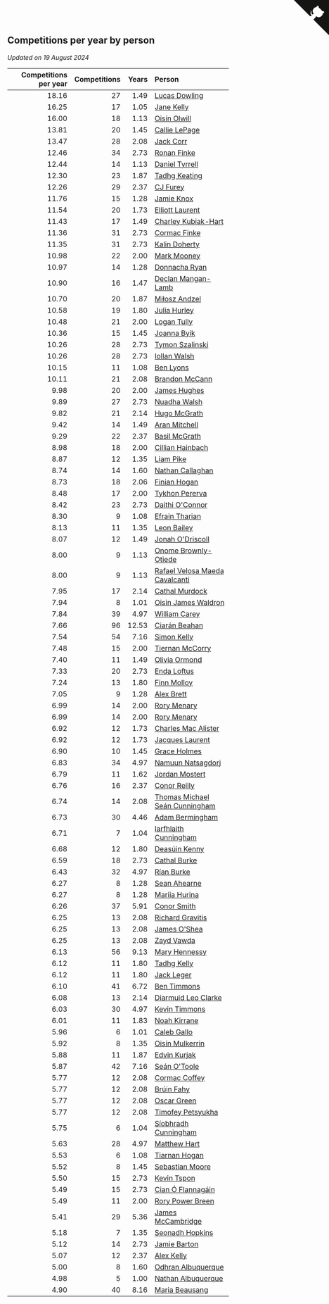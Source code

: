 ## Competitions per year by person

*Updated on 19 August 2024*

| Competitions per year | Competitions | Years | Person |
| ---: | ---: | ---: | :--- |
| 18.16 | 27 | 1.49 | [Lucas Dowling](https://www.worldcubeassociation.org/persons/2023DOWL01) |
| 16.25 | 17 | 1.05 | [Jane Kelly](https://www.worldcubeassociation.org/persons/2023KELL23) |
| 16.00 | 18 | 1.13 | [Oisín Olwill](https://www.worldcubeassociation.org/persons/2023OLWI01) |
| 13.81 | 20 | 1.45 | [Callie LePage](https://www.worldcubeassociation.org/persons/2023LEPA01) |
| 13.47 | 28 | 2.08 | [Jack Corr](https://www.worldcubeassociation.org/persons/2022CORR06) |
| 12.46 | 34 | 2.73 | [Ronan Finke](https://www.worldcubeassociation.org/persons/2021FINK02) |
| 12.44 | 14 | 1.13 | [Daniel Tyrrell](https://www.worldcubeassociation.org/persons/2023TYRR01) |
| 12.30 | 23 | 1.87 | [Tadhg Keating](https://www.worldcubeassociation.org/persons/2022KEAT02) |
| 12.26 | 29 | 2.37 | [CJ Furey](https://www.worldcubeassociation.org/persons/2022FURE01) |
| 11.76 | 15 | 1.28 | [Jamie Knox](https://www.worldcubeassociation.org/persons/2023KNOX02) |
| 11.54 | 20 | 1.73 | [Elliott Laurent](https://www.worldcubeassociation.org/persons/2022LAUR09) |
| 11.43 | 17 | 1.49 | [Charley Kubiak-Hart](https://www.worldcubeassociation.org/persons/2023KUBI01) |
| 11.36 | 31 | 2.73 | [Cormac Finke](https://www.worldcubeassociation.org/persons/2021FINK01) |
| 11.35 | 31 | 2.73 | [Kalin Doherty](https://www.worldcubeassociation.org/persons/2021DOHE02) |
| 10.98 | 22 | 2.00 | [Mark Mooney](https://www.worldcubeassociation.org/persons/2022MOON08) |
| 10.97 | 14 | 1.28 | [Donnacha Ryan](https://www.worldcubeassociation.org/persons/2023RYAN04) |
| 10.90 | 16 | 1.47 | [Declan Mangan-Lamb](https://www.worldcubeassociation.org/persons/2023MANG02) |
| 10.70 | 20 | 1.87 | [Miłosz Andzel](https://www.worldcubeassociation.org/persons/2022ANDZ01) |
| 10.58 | 19 | 1.80 | [Julia Hurley](https://www.worldcubeassociation.org/persons/2022HURL02) |
| 10.48 | 21 | 2.00 | [Logan Tully](https://www.worldcubeassociation.org/persons/2022TULL02) |
| 10.36 | 15 | 1.45 | [Joanna Byik](https://www.worldcubeassociation.org/persons/2023BYIK01) |
| 10.26 | 28 | 2.73 | [Tymon Szalinski](https://www.worldcubeassociation.org/persons/2021SZAL01) |
| 10.26 | 28 | 2.73 | [Iollan Walsh](https://www.worldcubeassociation.org/persons/2021WALS03) |
| 10.15 | 11 | 1.08 | [Ben Lyons](https://www.worldcubeassociation.org/persons/2023LYON02) |
| 10.11 | 21 | 2.08 | [Brandon McCann](https://www.worldcubeassociation.org/persons/2022MCCA04) |
| 9.98 | 20 | 2.00 | [James Hughes](https://www.worldcubeassociation.org/persons/2022HUGH08) |
| 9.89 | 27 | 2.73 | [Nuadha Walsh](https://www.worldcubeassociation.org/persons/2021WALS04) |
| 9.82 | 21 | 2.14 | [Hugo McGrath](https://www.worldcubeassociation.org/persons/2022MCGR02) |
| 9.42 | 14 | 1.49 | [Aran Mitchell](https://www.worldcubeassociation.org/persons/2023MITC04) |
| 9.29 | 22 | 2.37 | [Basil McGrath](https://www.worldcubeassociation.org/persons/2022MCGR01) |
| 8.98 | 18 | 2.00 | [Cillian Hainbach](https://www.worldcubeassociation.org/persons/2022HAIN04) |
| 8.87 | 12 | 1.35 | [Liam Pike](https://www.worldcubeassociation.org/persons/2023PIKE03) |
| 8.74 | 14 | 1.60 | [Nathan Callaghan](https://www.worldcubeassociation.org/persons/2023CALL01) |
| 8.73 | 18 | 2.06 | [Finian Hogan](https://www.worldcubeassociation.org/persons/2022HOGA01) |
| 8.48 | 17 | 2.00 | [Tykhon Pererva](https://www.worldcubeassociation.org/persons/2022PERE32) |
| 8.42 | 23 | 2.73 | [Daithi O'Connor](https://www.worldcubeassociation.org/persons/2021OCON01) |
| 8.30 | 9 | 1.08 | [Efrain Tharian](https://www.worldcubeassociation.org/persons/2023THAR03) |
| 8.13 | 11 | 1.35 | [Leon Bailey](https://www.worldcubeassociation.org/persons/2023BAIL04) |
| 8.07 | 12 | 1.49 | [Jonah O'Driscoll](https://www.worldcubeassociation.org/persons/2023ODRI01) |
| 8.00 | 9 | 1.13 | [Onome Brownly-Otiede](https://www.worldcubeassociation.org/persons/2023BROW36) |
| 8.00 | 9 | 1.13 | [Rafael Velosa Maeda Cavalcanti](https://www.worldcubeassociation.org/persons/2023CAVA03) |
| 7.95 | 17 | 2.14 | [Cathal Murdock](https://www.worldcubeassociation.org/persons/2022MURD01) |
| 7.94 | 8 | 1.01 | [Oisin James Waldron](https://www.worldcubeassociation.org/persons/2023WALD04) |
| 7.84 | 39 | 4.97 | [William Carey](https://www.worldcubeassociation.org/persons/2019CARE02) |
| 7.66 | 96 | 12.53 | [Ciarán Beahan](https://www.worldcubeassociation.org/persons/2012BEAH01) |
| 7.54 | 54 | 7.16 | [Simon Kelly](https://www.worldcubeassociation.org/persons/2017KELL08) |
| 7.48 | 15 | 2.00 | [Tiernan McCorry](https://www.worldcubeassociation.org/persons/2022MCCO09) |
| 7.40 | 11 | 1.49 | [Olivia Ormond](https://www.worldcubeassociation.org/persons/2023ORMO02) |
| 7.33 | 20 | 2.73 | [Enda Loftus](https://www.worldcubeassociation.org/persons/2021LOFT01) |
| 7.24 | 13 | 1.80 | [Finn Molloy](https://www.worldcubeassociation.org/persons/2022MOLL03) |
| 7.05 | 9 | 1.28 | [Alex Brett](https://www.worldcubeassociation.org/persons/2023BRET04) |
| 6.99 | 14 | 2.00 | [Rory Menary](https://www.worldcubeassociation.org/persons/2022MENA01) |
| 6.99 | 14 | 2.00 | [Rory Menary](https://www.worldcubeassociation.org/persons/2022MENA01) |
| 6.92 | 12 | 1.73 | [Charles Mac Alister](https://www.worldcubeassociation.org/persons/2022ALIS02) |
| 6.92 | 12 | 1.73 | [Jacques Laurent](https://www.worldcubeassociation.org/persons/2022LAUR10) |
| 6.90 | 10 | 1.45 | [Grace Holmes](https://www.worldcubeassociation.org/persons/2023HOLM04) |
| 6.83 | 34 | 4.97 | [Namuun Natsagdorj](https://www.worldcubeassociation.org/persons/2019NATS02) |
| 6.79 | 11 | 1.62 | [Jordan Mostert](https://www.worldcubeassociation.org/persons/2023MOST01) |
| 6.76 | 16 | 2.37 | [Conor Reilly](https://www.worldcubeassociation.org/persons/2022REIL01) |
| 6.74 | 14 | 2.08 | [Thomas Michael Seán Cunningham](https://www.worldcubeassociation.org/persons/2022CUNN04) |
| 6.73 | 30 | 4.46 | [Adam Bermingham](https://www.worldcubeassociation.org/persons/2020BERM02) |
| 6.71 | 7 | 1.04 | [Iarfhlaith Cunningham](https://www.worldcubeassociation.org/persons/2023CUNN03) |
| 6.68 | 12 | 1.80 | [Deasúin Kenny](https://www.worldcubeassociation.org/persons/2022KENN12) |
| 6.59 | 18 | 2.73 | [Cathal Burke](https://www.worldcubeassociation.org/persons/2021BURK03) |
| 6.43 | 32 | 4.97 | [Rían Burke](https://www.worldcubeassociation.org/persons/2019BURK05) |
| 6.27 | 8 | 1.28 | [Sean Ahearne](https://www.worldcubeassociation.org/persons/2023AHEA01) |
| 6.27 | 8 | 1.28 | [Mariia Hurina](https://www.worldcubeassociation.org/persons/2023HURI01) |
| 6.26 | 37 | 5.91 | [Conor Smith](https://www.worldcubeassociation.org/persons/2018SMIT37) |
| 6.25 | 13 | 2.08 | [Richard Gravitis](https://www.worldcubeassociation.org/persons/2022GRAV01) |
| 6.25 | 13 | 2.08 | [James O'Shea](https://www.worldcubeassociation.org/persons/2022OSHE01) |
| 6.25 | 13 | 2.08 | [Zayd Vawda](https://www.worldcubeassociation.org/persons/2022VAWD01) |
| 6.13 | 56 | 9.13 | [Mary Hennessy](https://www.worldcubeassociation.org/persons/2015HENN02) |
| 6.12 | 11 | 1.80 | [Tadhg Kelly](https://www.worldcubeassociation.org/persons/2022KELL21) |
| 6.12 | 11 | 1.80 | [Jack Leger](https://www.worldcubeassociation.org/persons/2022LEGE01) |
| 6.10 | 41 | 6.72 | [Ben Timmons](https://www.worldcubeassociation.org/persons/2017TIMM01) |
| 6.08 | 13 | 2.14 | [Diarmuid Leo Clarke](https://www.worldcubeassociation.org/persons/2022CLAR14) |
| 6.03 | 30 | 4.97 | [Kevin Timmons](https://www.worldcubeassociation.org/persons/2019TIMM01) |
| 6.01 | 11 | 1.83 | [Noah Kirrane](https://www.worldcubeassociation.org/persons/2022KIRR02) |
| 5.96 | 6 | 1.01 | [Caleb Gallo](https://www.worldcubeassociation.org/persons/2023GALL25) |
| 5.92 | 8 | 1.35 | [Oisín Mulkerrin](https://www.worldcubeassociation.org/persons/2023MULK01) |
| 5.88 | 11 | 1.87 | [Edvin Kurjak](https://www.worldcubeassociation.org/persons/2022KURJ01) |
| 5.87 | 42 | 7.16 | [Seán O'Toole](https://www.worldcubeassociation.org/persons/2017OTOO03) |
| 5.77 | 12 | 2.08 | [Cormac Coffey](https://www.worldcubeassociation.org/persons/2022COFF01) |
| 5.77 | 12 | 2.08 | [Brúin Fahy](https://www.worldcubeassociation.org/persons/2022FAHY01) |
| 5.77 | 12 | 2.08 | [Oscar Green](https://www.worldcubeassociation.org/persons/2022GREE14) |
| 5.77 | 12 | 2.08 | [Timofey Petsyukha](https://www.worldcubeassociation.org/persons/2022PETS02) |
| 5.75 | 6 | 1.04 | [Síobhradh Cunningham](https://www.worldcubeassociation.org/persons/2023CUNN04) |
| 5.63 | 28 | 4.97 | [Matthew Hart](https://www.worldcubeassociation.org/persons/2019HART11) |
| 5.53 | 6 | 1.08 | [Tiarnan Hogan](https://www.worldcubeassociation.org/persons/2023HOGA04) |
| 5.52 | 8 | 1.45 | [Sebastian Moore](https://www.worldcubeassociation.org/persons/2023MOOR03) |
| 5.50 | 15 | 2.73 | [Kevin Tspon](https://www.worldcubeassociation.org/persons/2021TSPO01) |
| 5.49 | 15 | 2.73 | [Cian Ó Flannagáin](https://www.worldcubeassociation.org/persons/2021OFLA01) |
| 5.49 | 11 | 2.00 | [Rory Power Breen](https://www.worldcubeassociation.org/persons/2022BREE02) |
| 5.41 | 29 | 5.36 | [James McCambridge](https://www.worldcubeassociation.org/persons/2019MCCA09) |
| 5.18 | 7 | 1.35 | [Seonadh Hopkins](https://www.worldcubeassociation.org/persons/2023HOPK01) |
| 5.12 | 14 | 2.73 | [Jamie Barton](https://www.worldcubeassociation.org/persons/2021BART03) |
| 5.07 | 12 | 2.37 | [Alex Kelly](https://www.worldcubeassociation.org/persons/2022KELL03) |
| 5.00 | 8 | 1.60 | [Odhran Albuquerque](https://www.worldcubeassociation.org/persons/2023ALBU01) |
| 4.98 | 5 | 1.00 | [Nathan Albuquerque](https://www.worldcubeassociation.org/persons/2023ALBU04) |
| 4.90 | 40 | 8.16 | [Maria Beausang](https://www.worldcubeassociation.org/persons/2016BEAU03) |


<a href="https://github.com/simonkellly/wca_statistics_ireland" class="github-corner" aria-label="View source on Github"><svg width="80" height="80" viewBox="0 0 250 250" style="fill:#151513; color:#fff; position: absolute; top: 0; border: 0; right: 0;" aria-hidden="true"><path d="M0,0 L115,115 L130,115 L142,142 L250,250 L250,0 Z"></path><path d="M128.3,109.0 C113.8,99.7 119.0,89.6 119.0,89.6 C122.0,82.7 120.5,78.6 120.5,78.6 C119.2,72.0 123.4,76.3 123.4,76.3 C127.3,80.9 125.5,87.3 125.5,87.3 C122.9,97.6 130.6,101.9 134.4,103.2" fill="currentColor" style="transform-origin: 130px 106px;" class="octo-arm"></path><path d="M115.0,115.0 C114.9,115.1 118.7,116.5 119.8,115.4 L133.7,101.6 C136.9,99.2 139.9,98.4 142.2,98.6 C133.8,88.0 127.5,74.4 143.8,58.0 C148.5,53.4 154.0,51.2 159.7,51.0 C160.3,49.4 163.2,43.6 171.4,40.1 C171.4,40.1 176.1,42.5 178.8,56.2 C183.1,58.6 187.2,61.8 190.9,65.4 C194.5,69.0 197.7,73.2 200.1,77.6 C213.8,80.2 216.3,84.9 216.3,84.9 C212.7,93.1 206.9,96.0 205.4,96.6 C205.1,102.4 203.0,107.8 198.3,112.5 C181.9,128.9 168.3,122.5 157.7,114.1 C157.9,116.9 156.7,120.9 152.7,124.9 L141.0,136.5 C139.8,137.7 141.6,141.9 141.8,141.8 Z" fill="currentColor" class="octo-body"></path></svg></a><style>.github-corner:hover .octo-arm{animation:octocat-wave 560ms ease-in-out}@keyframes octocat-wave{0%,100%{transform:rotate(0)}20%,60%{transform:rotate(-25deg)}40%,80%{transform:rotate(10deg)}}@media (max-width:500px){.github-corner:hover .octo-arm{animation:none}.github-corner .octo-arm{animation:octocat-wave 560ms ease-in-out}}</style>
